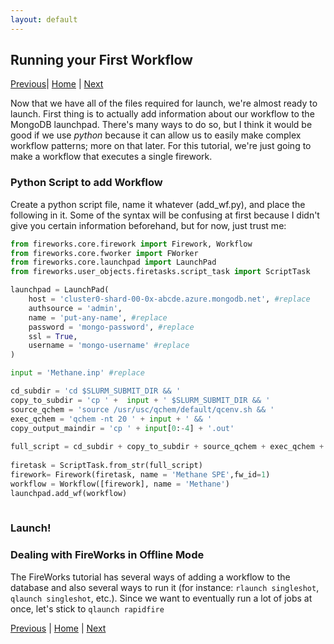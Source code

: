 ```yaml
---
layout: default
---
```


## Running your First Workflow

[Previous](./FW2-Required-Files.html)| [Home](../) | [Next](./FW4-Advanced-Setups.html)

Now that we have all of the files required for launch, we're almost ready to launch. First thing is to actually add information about our workflow to the MongoDB launchpad. There's many ways to do so, but I think it would be good if we use *python* because it can allow us to easily make complex workflow patterns; more on that later. For this tutorial, we're just going to make a workflow that executes a single firework.

### Python Script to add Workflow

Create a python script file, name it whatever (add_wf.py), and place the following in it. Some of the syntax will be confusing at first because I didn't give you certain information beforehand, but for now, just trust me: 


```python
from fireworks.core.firework import Firework, Workflow
from fireworks.core.fworker import FWorker
from fireworks.core.launchpad import LaunchPad
from fireworks.user_objects.firetasks.script_task import ScriptTask

launchpad = LaunchPad(
    host = 'cluster0-shard-00-0x-abcde.azure.mongodb.net', #replace
    authsource = 'admin',
    name = 'put-any-name', #replace
    password = 'mongo-password', #replace
    ssl = True,
    username = 'mongo-username' #replace
) 

input = 'Methane.inp' #replace

cd_subdir = 'cd $SLURM_SUBMIT_DIR && '
copy_to_subdir = 'cp ' +  input + ' $SLURM_SUBMIT_DIR && '
source_qchem = 'source /usr/usc/qchem/default/qcenv.sh && '
exec_qchem = 'qchem -nt 20 ' + input + ' && '
copy_output_maindir = 'cp ' + input[0:-4] + '.out'
  
full_script = cd_subdir + copy_to_subdir + source_qchem + exec_qchem + copy_output_maindir
 
firetask = ScriptTask.from_str(full_script)   
firework= Firework(firetask, name = 'Methane SPE',fw_id=1)
workflow = Workflow([firework], name = 'Methane')
launchpad.add_wf(workflow)
    
```
### Launch!

### Dealing with FireWorks in Offline Mode

The FireWorks tutorial has several ways of adding a workflow to the database and also several ways to run it (for instance: `rlaunch singleshot`, `qlaunch singleshot`, etc.). Since we want to eventually run a lot of jobs at once, let's stick to `qlaunch rapidfire`


[Previous](./FW1-PythonInst.html) | [Home](../) | [Next](./FW4-Advanced-Setups.html)

